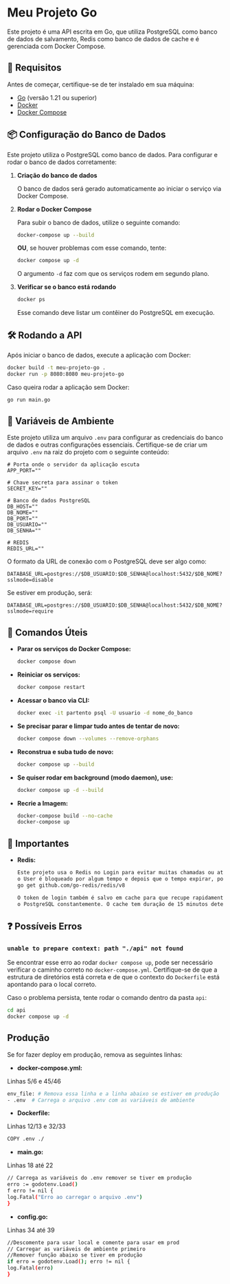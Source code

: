 # Meu Projeto Go

Este projeto é uma API escrita em Go, que utiliza PostgreSQL como banco de dados de salvamento, Redis como banco de dados de cache 
e é gerenciada com Docker Compose.

## 🚀 Requisitos

Antes de começar, certifique-se de ter instalado em sua máquina:
- [Go](https://go.dev/dl/) (versão 1.21 ou superior)
- [Docker](https://www.docker.com/get-started)
- [Docker Compose](https://docs.docker.com/compose/install/)

## 📦 Configuração do Banco de Dados

Este projeto utiliza o PostgreSQL como banco de dados. Para configurar e rodar o banco de dados corretamente:

1. **Criação do banco de dados**

   O banco de dados será gerado automaticamente ao iniciar o serviço via Docker Compose.

2. **Rodar o Docker Compose**

   Para subir o banco de dados, utilize o seguinte comando:

   ```sh
   docker-compose up --build
   ```

   **OU**, se houver problemas com esse comando, tente:

   ```sh
   docker compose up -d
   ```

   O argumento `-d` faz com que os serviços rodem em segundo plano.

3. **Verificar se o banco está rodando**

   ```sh
   docker ps
   ```
   Esse comando deve listar um contêiner do PostgreSQL em execução.

## 🛠 Rodando a API

Após iniciar o banco de dados, execute a aplicação com Docker:

```sh
docker build -t meu-projeto-go .
docker run -p 8080:8080 meu-projeto-go
```

Caso queira rodar a aplicação sem Docker:

```sh
go run main.go
```

## 🔧 Variáveis de Ambiente

Este projeto utiliza um arquivo `.env` para configurar as credenciais do banco de dados e outras configurações essenciais. Certifique-se de criar um arquivo `.env` na raiz do projeto com o seguinte conteúdo:

```env
# Porta onde o servidor da aplicação escuta
APP_PORT=""

# Chave secreta para assinar o token
SECRET_KEY=""

# Banco de dados PostgreSQL
DB_HOST=""
DB_NOME=""
DB_PORT=""
DB_USUARIO=""
DB_SENHA=""

# REDIS
REDIS_URL=""
```

O formato da URL de conexão com o PostgreSQL deve ser algo como:

```env
DATABASE_URL=postgres://$DB_USUARIO:$DB_SENHA@localhost:5432/$DB_NOME?sslmode=disable
```

Se estiver em produção, será:

```env
DATABASE_URL=postgres://$DB_USUARIO:$DB_SENHA@localhost:5432/$DB_NOME?sslmode=require
```

## 📜 Comandos Úteis

- **Parar os serviços do Docker Compose:**
  ```sh
  docker compose down
  ```

- **Reiniciar os serviços:**
  ```sh
  docker compose restart
  ```

- **Acessar o banco via CLI:**
  ```sh
  docker exec -it partento psql -U usuario -d nome_do_banco
  ```

- **Se precisar parar e limpar tudo antes de tentar de novo:**
  ```sh
  docker compose down --volumes --remove-orphans
  ```
  
- **Reconstrua e suba tudo de novo:**
  ```sh
  docker compose up --build
  ```
  
- **Se quiser rodar em background (modo daemon), use:**
  ```sh
  docker compose up -d --build
  ``` 

- **Recrie a Imagem:**
  ```sh
  docker-compose build --no-cache
  docker-compose up
  ```   
## 📜 Importantes

- **Redis:**
  ```sh
  Este projeto usa o Redis no Login para evitar muitas chamadas ou ataques na API
  o User é bloqueado por algum tempo e depois que o tempo expirar, poderá fazer login novamente
  go get github.com/go-redis/redis/v8
  ``` 
  
  ```sh
  O token de login também é salvo em cache para que recupe rapidamente, sem ter que chamar
  o PostgreSQL constantemente. O cache tem duração de 15 minutos determinada no codigo, em login.go 'timeWindow'
  ``` 
  

## ❓ Possíveis Erros

### `unable to prepare context: path "./api" not found`

Se encontrar esse erro ao rodar `docker compose up`, pode ser necessário verificar o caminho correto no `docker-compose.yml`. Certifique-se de que a estrutura de diretórios está correta e de que o contexto do `Dockerfile` está apontando para o local correto.

Caso o problema persista, tente rodar o comando dentro da pasta `api`:

```sh
cd api
docker compose up -d
```

## Produção

Se for fazer deploy em produção, remova as seguintes linhas:

- **docker-compose.yml:**

Linhas 5/6 e 45/46

```sh
env_file: # Remova essa linha e a linha abaixo se estiver em produção
- .env  # Carrega o arquivo .env com as variáveis de ambiente
```
	
- **Dockerfile:**

Linhas 12/13 e 32/33

```sh
COPY .env ./ 
```

- **main.go:**

Linhas 18 até 22

```sh
// Carrega as variáveis do .env remover se tiver em produção
erro := godotenv.Load()
f erro != nil {
log.Fatal("Erro ao carregar o arquivo .env")
}
```

- **config.go:**

Linhas 34 até 39

```sh
//Descomente para usar local e comente para usar em prod
// Carregar as variáveis de ambiente primeiro
//Remover função abaixo se tiver em produção
if erro = godotenv.Load(); erro != nil {
log.Fatal(erro)
}
```	
